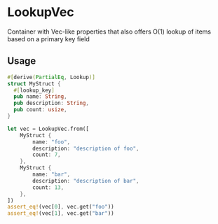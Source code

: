 # LookupVec

Container with Vec-like properties that also offers O(1) lookup of items based on a primary key field

## Usage

```rust
#[derive(PartialEq, Lookup)]
struct MyStruct {
  #[lookup_key]
  pub name: String,
  pub description: String,
  pub count: usize,
}

let vec = LookupVec.from([
    MyStruct {
        name: "foo",
        description: "description of foo",
        count: 7,
    },
    MyStruct {
        name: "bar",
        description: "description of bar",
        count: 13,
    },
])
assert_eq!(vec[0], vec.get("foo"))
assert_eq!(vec[1], vec.get("bar"))
```